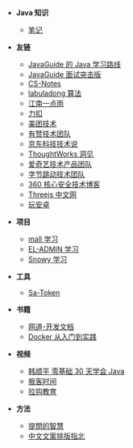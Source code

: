 - **Java 知识**

  - [笔记](./docs/笔记.md)

- **友链**

  - [JavaGuide 的 Java 学习路线](https://snailclimb.gitee.io/javaguide/#/)
  - [JavaGuide 面试突击版](https://snailclimb.gitee.io/javaguide-interview/#/)
  - [CS-Notes](https://www.cyc2018.xyz/)
  - [labuladong 算法](https://github.com/labuladong/fucking-algorithm)
  - [江南一点雨](http://itboyhub.com/)
  - [力扣](https://leetcode-cn.com/problemset/all/)
  - [美团技术](https://tech.meituan.com/)
  - [有赞技术团队](https://tech.youzan.com/)
  - [京东科技技术说](https://blog.csdn.net/JDDTechTalk)
  - [ThoughtWorks 洞见](http://insights.thoughtworks.cn/)
  - [爱奇艺技术产品团队](https://blog.csdn.net/weixin_38753262?type=blog)
  - [字节跳动技术团队](https://blog.csdn.net/bytedancetech/?type=lately)
  - [360 核心安全技术博客](https://blogs.360.cn/)
  - [Threejs 中文网](http://www.webgl3d.cn/)
  - [玩安卓](https://www.wanandroid.com/index)

- **项目**

  - [mall 学习](http://www.macrozheng.com/#/)
  - [EL-ADMIN 学习](https://el-admin.vip/)
  - [Snowy 学习](https://gitee.com/xiaonuobase/snowy)

- **工具**

  - [Sa-Token](http://sa-token.dev33.cn/doc/index.html#/)

- **书籍**

  - [网道-开发文档](https://wangdoc.com/)
  - [Docker 从入门到实践](https://yeasy.gitbook.io/docker_practice/)

- **视频**

  - [韩顺平 零基础 30 天学会 Java](https://www.bilibili.com/video/BV1fh411y7R8)
  - [极客时间](https://time.geekbang.org/)
  - [拉钩教育](https://kaiwu.lagou.com/)

- **方法**

  - [提問的智慧](https://github.com/ryanhanwu/How-To-Ask-Questions-The-Smart-Way)
  - [中文文案排版指北](https://github.com/sparanoid/chinese-copywriting-guidelines)
